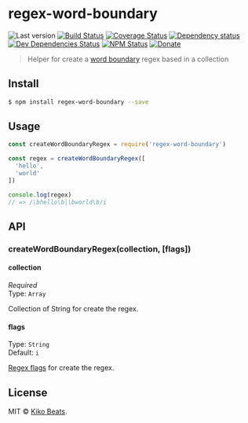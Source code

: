 # regex-word-boundary

![Last version](https://img.shields.io/github/tag/Kikobeats/regex-word-boundary.svg?style=flat-square)
[![Build Status](https://img.shields.io/travis/Kikobeats/regex-word-boundary/master.svg?style=flat-square)](https://travis-ci.org/Kikobeats/regex-word-boundary)
[![Coverage Status](https://img.shields.io/coveralls/Kikobeats/regex-word-boundary.svg?style=flat-square)](https://coveralls.io/github/Kikobeats/regex-word-boundary)
[![Dependency status](https://img.shields.io/david/Kikobeats/regex-word-boundary.svg?style=flat-square)](https://david-dm.org/Kikobeats/regex-word-boundary)
[![Dev Dependencies Status](https://img.shields.io/david/dev/Kikobeats/regex-word-boundary.svg?style=flat-square)](https://david-dm.org/Kikobeats/regex-word-boundary#info=devDependencies)
[![NPM Status](https://img.shields.io/npm/dm/regex-word-boundary.svg?style=flat-square)](https://www.npmjs.org/package/regex-word-boundary)
[![Donate](https://img.shields.io/badge/donate-paypal-blue.svg?style=flat-square)](https://paypal.me/Kikobeats)

> Helper for create a [word boundary](http://www.regular-expressions.info/wordboundaries.html) regex based in a collection

## Install

```bash
$ npm install regex-word-boundary --save
```

## Usage

```js
const createWordBoundaryRegex = require('regex-word-boundary')

const regex = createWordBoundaryRegex([
  'hello',
  'world'
])

console.log(regex)
// => /\bhello\b|\bworld\b/i
```

## API

### createWordBoundaryRegex(collection, [flags])

#### collection

*Required*<br>
Type: `Array`

Collection of String for create the regex.

#### flags

Type:  `String`<br>
Default: `i`

[Regex flags](https://developer.mozilla.org/es/docs/Web/JavaScript/Referencia/Objetos_globales/RegExp) for create the regex.

## License

MIT © [Kiko Beats](https://github.com/Kikobeats).

